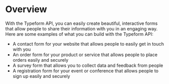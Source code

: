 # Overview

With the Typeform API, you can easily create beautiful, interactive forms that
allow people to share their information with you in an engaging way. Here are
some examples of what you can build with the Typeform API:

- A contact form for your website that allows people to easily get in touch
  with you
- An order form for your product or service that allows people to place orders
  easily and securely
- A survey form that allows you to collect data and feedback from people
- A registration form for your event or conference that allows people to sign
  up easily and securely
